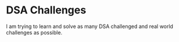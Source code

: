 # DSA Challenges
I am trying to learn and solve as many DSA challenged and real world challenges as possible.